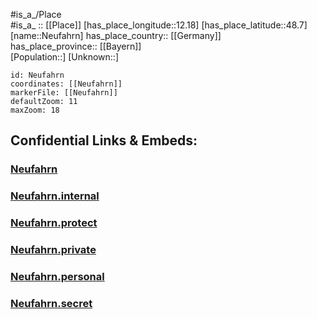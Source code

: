 ﻿---
location: [48.7,12.18] 
mapzoom: [7,12] 
mapmarker: city 
type: City
tags:
- geo/City


SpocWebEntityId: 32818
isDeleted: false
confidential: public

---
#is_a_/Place  
#is_a_ :: [[Place]] 
[has_place_longitude::12.18] 
[has_place_latitude::48.7] 
[name::Neufahrn] 
has_place_country:: [[Germany]]  
has_place_province:: [[Bayern]]  
[Population::] 
[Unknown::] 


```leaflet
id: Neufahrn
coordinates: [[Neufahrn]] 
markerFile: [[Neufahrn]] 
defaultZoom: 11 
maxZoom: 18
```


## Confidential Links & Embeds: 

### [Neufahrn](/_public/Earth/Continent/Europe/Europe~Central/Germany/Germany~West/Bayern/counties~Bayern/Landshut/cities~Landshut/Ergoldsbach/City/Neufahrn.md) 

### [Neufahrn.internal](/_internal/Earth/Continent/Europe/Europe~Central/Germany/Germany~West/Bayern/counties~Bayern/Landshut/cities~Landshut/Ergoldsbach/City/Neufahrn.internal.md) 

### [Neufahrn.protect](/_protect/Earth/Continent/Europe/Europe~Central/Germany/Germany~West/Bayern/counties~Bayern/Landshut/cities~Landshut/Ergoldsbach/City/Neufahrn.protect.md) 

### [Neufahrn.private](/_private/Earth/Continent/Europe/Europe~Central/Germany/Germany~West/Bayern/counties~Bayern/Landshut/cities~Landshut/Ergoldsbach/City/Neufahrn.private.md) 

### [Neufahrn.personal](/_personal/Earth/Continent/Europe/Europe~Central/Germany/Germany~West/Bayern/counties~Bayern/Landshut/cities~Landshut/Ergoldsbach/City/Neufahrn.personal.md) 

### [Neufahrn.secret](/_secret/Earth/Continent/Europe/Europe~Central/Germany/Germany~West/Bayern/counties~Bayern/Landshut/cities~Landshut/Ergoldsbach/City/Neufahrn.secret.md) 
